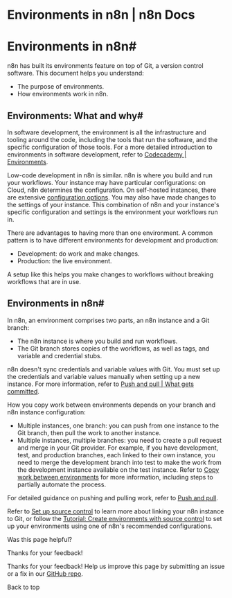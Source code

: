 # Environments in n8n | n8n Docs

[ ](https://github.com/n8n-io/n8n-docs/edit/main/docs/source-control-environments/understand/environments.md "Edit this page")

# Environments in n8n#

n8n has built its environments feature on top of Git, a version control software. This document helps you understand:

  * The purpose of environments.
  * How environments work in n8n.

## Environments: What and why#

In software development, the environment is all the infrastructure and tooling around the code, including the tools that run the software, and the specific configuration of those tools. For a more detailed introduction to environments in software development, refer to [Codecademy | Environments](https://www.codecademy.com/article/environments).

Low-code development in n8n is similar. n8n is where you build and run your workflows. Your instance may have particular configurations: on Cloud, n8n determines the configuration. On self-hosted instances, there are extensive [configuration options](../../../hosting/configuration/configuration-methods/). You may also have made changes to the settings of your instance. This combination of n8n and your instance's specific configuration and settings is the environment your workflows run in.

There are advantages to having more than one environment. A common pattern is to have different environments for development and production:

  * Development: do work and make changes.
  * Production: the live environment.

A setup like this helps you make changes to workflows without breaking workflows that are in use.

## Environments in n8n#

In n8n, an environment comprises two parts, an n8n instance and a Git branch:

  * The n8n instance is where you build and run workflows.
  * The Git branch stores copies of the workflows, as well as tags, and variable and credential stubs.

n8n doesn't sync credentials and variable values with Git. You must set up the credentials and variable values manually when setting up a new instance. For more information, refer to [Push and pull | What gets committed](../../using/push-pull/#what-gets-committed).

How you copy work between environments depends on your branch and n8n instance configuration:

  * Multiple instances, one branch: you can push from one instance to the Git branch, then pull the work to another instance.
  * Multiple instances, multiple branches: you need to create a pull request and merge in your Git provider. For example, if you have development, test, and production branches, each linked to their own instance, you need to merge the development branch into test to make the work from the development instance available on the test instance. Refer to [Copy work between environments](../../using/copy-work/) for more information, including steps to partially automate the process.

For detailed guidance on pushing and pulling work, refer to [Push and pull](../../using/push-pull/).

Refer to [Set up source control](../../setup/) to learn more about linking your n8n instance to Git, or follow the [Tutorial: Create environments with source control](../../create-environments/) to set up your environments using one of n8n's recommended configurations.

Was this page helpful? 

Thanks for your feedback! 

Thanks for your feedback! Help us improve this page by submitting an issue or a fix in our [GitHub repo](https://github.com/n8n-io/n8n-docs). 

Back to top